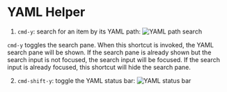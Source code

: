 # YAML Helper

1. `cmd-y`: search for an item by its YAML path:
![YAML path search](http://oi63.tinypic.com/s13jgm.jpg)

`cmd-y` toggles the search pane.
When this shortcut is invoked, the YAML search pane will be shown.
If the search pane is already shown but the search input is not focused, the search input will be focused.
If the search input is already focused, this shortcut will hide the search pane.

2. `cmd-shift-y`: toggle the YAML status bar:
![YAML status bar](http://oi67.tinypic.com/2jcsmci.jpg)
